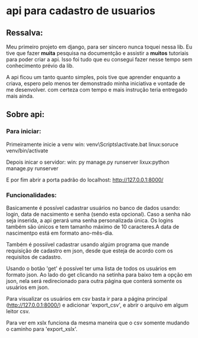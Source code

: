 # api para cadastro de usuarios

## Ressalva:

Meu primeiro projeto em django, para ser sincero nunca toquei nessa lib. Eu tive que fazer **muita** pesquisa na documentção e assistir a **muitos** tutoriais para poder criar a api. Isso foi tudo que eu consegui fazer nesse tempo sem conhecimento prévio da lib. 

A api ficou um tanto quanto simples, pois tive que aprender enquanto a criava, espero pelo menos ter demonstrado minha iniciativa e vontade de me desenvolver. com certeza com tempo e mais instrução teria entregado mais ainda.

## Sobre api:

### Para iniciar:

Primeiramente inicie a venv 
    win: venv\Scripts\activate.bat
    linux:soruce venv/bin/activate

Depois inicar o servidor: 
    win: py manage.py runserver
    lixux:python manage.py runserver

E por fim abrir a porta padrão do localhost: http://127.0.0.1:8000/

### Funcionalidades:

Basicamente é possível cadastrar usuários no banco de dados usando: login, data de nacsimento e senha (sendo esta opcional). Caso a senha não seja inserida, a api gerará uma senha personalizada única. Os logins também são únicos e tem tamanho máximo de 10 caracteres.A data de nascimentpo está em formato ano-mês-dia. 

Também é possiível cadastrar usando algúm programa que mande requisição de cadastro em json, desde que esteja de acordo com os requisitos de cadastro.

Usando o botão 'get' é possível ter uma lista de todos os usuários em formato json. Ao lado do get clicando na setinha para baixo tem a opção em json, nela será redirecionado para outra página que conterá somente os usuários em json. 

Para visualizar os usuários em csv basta ir para a página principal (http://127.0.0.1:8000/) e adicionar 'export_csv', e abrir o arquivo em algum leitor csv. 

Para ver em xslx funciona da mesma maneira que o csv somente mudando o caminho para 'export_xslx'.